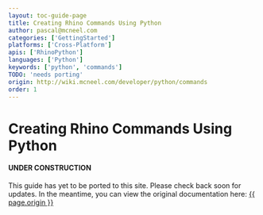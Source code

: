```yaml
---
layout: toc-guide-page
title: Creating Rhino Commands Using Python
author: pascal@mcneel.com
categories: ['GettingStarted']
platforms: ['Cross-Platform']
apis: ['RhinoPython']
languages: ['Python']
keywords: ['python', 'commands']
TODO: 'needs porting'
origin: http://wiki.mcneel.com/developer/python/commands
order: 1
---
```


# Creating Rhino Commands Using Python

<div class="bs-callout bs-callout-danger">
  <h4>UNDER CONSTRUCTION</h4>
  <p>This guide has yet to be ported to this site.  Please check back soon for updates.  
  In the meantime, you can view the original documentation here:
  <a href="{{ page.origin }}">{{ page.origin }}</a></p>
</div>
